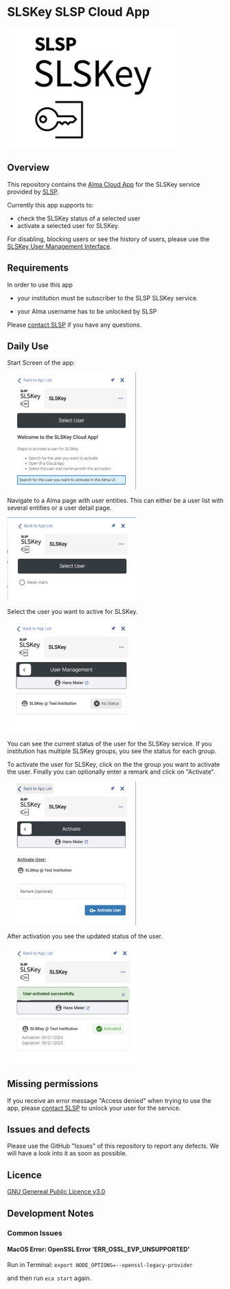 # SLSKey SLSP Cloud App
<img src=./preview/logo_text.png alt="drawing" width="400"/>

## Overview

This repository contains the [Alma Cloud App](https://developers.exlibrisgroup.com/cloudapps/) for the SLSKey service provided by [SLSP](https://slsp.ch/).

Currently this app supports to:
- check the SLSKey status of a selected user
- activate a selected user for SLSKey.

For disabling, blocking users or see the history of users, please use the [SLSKey User Management Interface](https://slskey2.swisscovery.network/).

## Requirements

In order to use this app

- your institution must be subscriber to the SLSP SLSKey service.

- your Alma username has to be unlocked by SLSP

Please [contact SLSP](https://slsp.ch/en/contact) if you have any questions.

## Daily Use

Start Screen of the app:

<img src=./preview/start.png alt="drawing" width="300"/>

Navigate to a Alma page with user entities. 
This can either be a user list with several entities or a user detail page. 

<img src=./preview/userfound.png alt="drawing" width="300"/>

Select the user you want to active for SLSKey.

<img src=./preview/user.png alt="drawing" width="300"/>

You can see the current status of the user for the SLSKey service. If you institution has multiple SLSKey groups, you see the status for each group.

To activate the user for SLSKey, click on the the group you want to activate the user.
Finally you can optionally enter a remark and click on "Activate".

<img src=./preview/beforeactivate.png alt="drawing" width="300"/>

After activation you see the updated status of the user.

<img src=./preview/activated.png alt="drawing" width="300"/>

## Missing permissions

If you receive an error message "Access denied" when trying to use the app, please [contact SLSP](https://slsp.ch/en/contact) to unlock your user for the service.

## Issues and defects
Please use the GitHub "Issues" of this repository to report any defects. We will have a look into it as soon as possible.

## Licence 

[GNU Genereal Public Licence v3.0](https://github.com/Swiss-Library-Service-Platform/pura-cloud-app/blob/main/LICENCE)

## Development Notes

### Common Issues 
#### MacOS Error: OpenSSL Error 'ERR_OSSL_EVP_UNSUPPORTED'

Run in Terminal: `export NODE_OPTIONS=--openssl-legacy-provider`

and then run `eca start` again.
